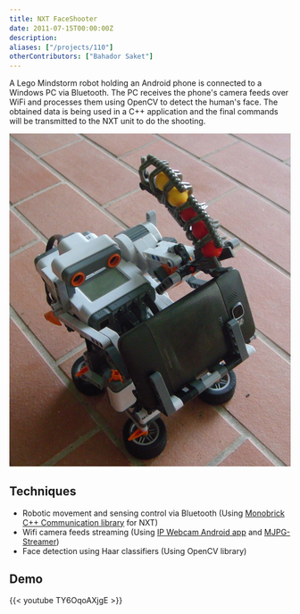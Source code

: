 ```yaml
---
title: NXT FaceShooter
date: 2011-07-15T00:00:00Z
description: 
aliases: ["/projects/110"]
otherContributors: ["Bahador Saket"]
---
```


A Lego Mindstorm robot holding an Android phone is connected to a Windows PC via Bluetooth. The PC receives the phone's camera feeds over WiFi and processes them using OpenCV to detect the human's face. The obtained data is being used in a C++ application and the final commands will be transmitted to the NXT unit to do the shooting.

![NXT Faceshooter](faceShooter_1_tn.jpg)

## Techniques

-   Robotic movement and sensing control via Bluetooth (Using [Monobrick C++ Communication library](http://www.monobrick.dk/software/c-library/) for NXT)
-   Wifi camera feeds streaming (Using [IP Webcam Android app](https://play.google.com/store/apps/details?id=com.pas.webcam) and [MJPG-Streamer](http://sourceforge.net/files/mjpg-streamer/))
-   Face detection using Haar classifiers (Using OpenCV library)

## Demo
{{< youtube TY6OqoAXjgE >}}